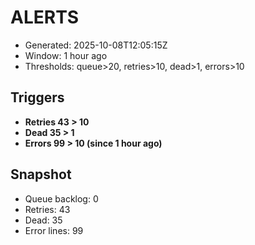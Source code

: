 # ALERTS

- Generated: 2025-10-08T12:05:15Z
- Window: 1 hour ago
- Thresholds: queue>20, retries>10, dead>1, errors>10

## Triggers
- **Retries 43 > 10**
- **Dead 35 > 1**
- **Errors 99 > 10 (since 1 hour ago)**

## Snapshot
- Queue backlog: 0
- Retries: 43
- Dead: 35
- Error lines: 99
